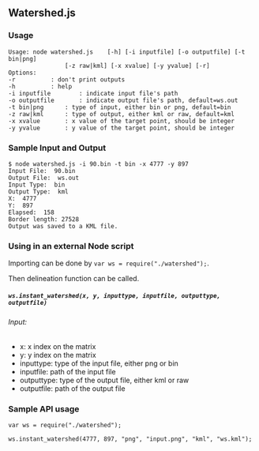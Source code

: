 ## Watershed.js

### Usage
```
Usage: node watershed.js 	[-h] [-i inputfile] [-o outputfile] [-t bin|png]
				[-z raw|kml] [-x xvalue] [-y yvalue] [-r]
Options:
-r	 		: don't print outputs
-h 			: help
-i inputfile		: indicate input file's path
-o outputfile		: indicate output file's path, default=ws.out
-t bin|png 		: type of input, either bin or png, default=bin
-z raw|kml 		: type of output, either kml or raw, default=kml
-x xvalue		: x value of the target point, should be integer
-y yvalue 		: y value of the target point, should be integer
```

### Sample Input and Output
```
$ node watershed.js -i 90.bin -t bin -x 4777 -y 897
Input File:  90.bin
Output File:  ws.out
Input Type:  bin
Output Type:  kml
X:  4777
Y:  897
Elapsed:  158
Border length: 27528
Output was saved to a KML file.
```

### Using in an external Node script
Importing can be done by `var ws = require("./watershed");`. 

Then delineation function can be called.

##### `ws.instant_watershed(x, y, inputtype, inputfile, outputtype, outputfile)`  
###### Input:  
  * x: x index on the matrix
  * y: y index on the matrix
  * inputtype: type of the input file, either png or bin
  * inputfile: path of the input file
  * outputtype: type of the output file, either kml or raw
  * outputfile: path of the output file


### Sample API usage
```
var ws = require("./watershed");

ws.instant_watershed(4777, 897, "png", "input.png", "kml", "ws.kml");
```